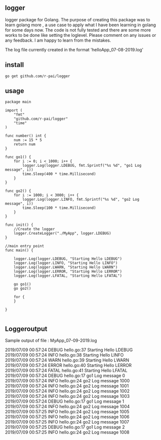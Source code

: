 ## logger
logger package for Golang. The purpose of creating this package was to learn golang more , a use case 
to apply what I have been learning in golang for some days now.
The code is not fully tested and there are some more works to be done like setting the loglevel.
Please comment on any issues or any feedback. I am happy to learn from the mistakes.

The log file currently created in the format 'helloApp_07-08-2019.log' 

## install
```
go get github.com/r-pai/logger
```

## usage
```golang
package main

import (
	"fmt"
	"github.com/r-pai/logger"
	"time"
)

func number() int {
	num := 15 * 5
	return num
}

func go1() {
	for i := 0; i < 1000; i++ {
		logger.Log(logger.LDEBUG, fmt.Sprintf("%s %d", "go1 Log message", i))
		time.Sleep(400 * time.Millisecond)
	}
}

func go2() {
	for i := 1000; i < 3000; i++ {
		logger.Log(logger.LINFO, fmt.Sprintf("%s %d", "go2 Log message", i))
		time.Sleep(100 * time.Millisecond)
	}
}

func init() {
	//Create the logger
	logger.CreateLogger("./MyApp", logger.LDEBUG)
}

//main entry point
func main() {

	logger.Log(logger.LDEBUG, "Starting Hello LDEBUG")
	logger.Log(logger.LINFO, "Starting Hello LINFO")
	logger.Log(logger.LWARN, "Starting Hello LWARN")
	logger.Log(logger.LERROR, "Starting Hello LERROR")
	logger.Log(logger.LFATAL, "Starting Hello LFATAL")

	go go1()
	go go2()

	for {
	}

}


```
## Loggeroutput

Sample output of file : MyApp_07-09-2019.log

2019/07/09 00:57:24 DEBUG  hello.go:37  Starting Hello LDEBUG  
2019/07/09 00:57:24 INFO   hello.go:38  Starting Hello LINFO  
2019/07/09 00:57:24 WARN   hello.go:39  Starting Hello LWARN  
2019/07/09 00:57:24 ERROR  hello.go:40  Starting Hello LERROR  
2019/07/09 00:57:24 FATAL  hello.go:41  Starting Hello LFATAL  
2019/07/09 00:57:24 DEBUG  hello.go:17  go1 Log message 0  
2019/07/09 00:57:24 INFO   hello.go:24  go2 Log message 1000      
2019/07/09 00:57:24 INFO   hello.go:24  go2 Log message 1001    
2019/07/09 00:57:24 INFO   hello.go:24  go2 Log message 1002  
2019/07/09 00:57:24 INFO   hello.go:24  go2 Log message 1003  
2019/07/09 00:57:24 DEBUG  hello.go:17  go1 Log message 1  
2019/07/09 00:57:24 INFO   hello.go:24  go2 Log message 1004  
2019/07/09 00:57:25 INFO   hello.go:24  go2 Log message 1005  
2019/07/09 00:57:25 INFO   hello.go:24  go2 Log message 1006  
2019/07/09 00:57:25 INFO   hello.go:24  go2 Log message 1007  
2019/07/09 00:57:25 DEBUG  hello.go:17  go1 Log message 2  
2019/07/09 00:57:25 INFO   hello.go:24  go2 Log message 1008  



